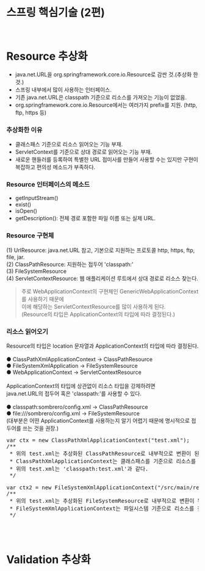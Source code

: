 # 스프링 핵심기술 (2편)
<br/>

# Resource 추상화
- java.net.URL을 org.springframework.core.io.Resource로 감싼 것.(추상화 한 것.)
- 스프링 내부에서 많이 사용하는 인터페이스.
- 기존 java.net.URL은 classpath 기준으로 리소스를 가져오는 기능이 없었음.
- org.springframework.core.io.Resource에서는 여러가지 prefix를 지원. (http, ftp, https 등)

### 추상화한 이유
- 클래스패스 기준으로 리소스 읽어오는 기능 부재.
- ServletContext를 기준으로 상대 경로로 읽어오는 기능 부재.
- 새로운 핸들러를 등록하여 특별한 URL 접미사를 만들어 사용할 수는 있지만 구현이 복잡하고 편의성 메소드가 부족하다.

### Resource 인터페이스의 메소드
- getInputStream()
- exist()
- isOpen()
- getDescription(): 전체 경로 포함한 파일 이름 또는 실제 URL.

### Resource 구현체
(1) UrlResource: java.net.URL 참고, 기본으로 지원하는 프로토콜 http, https, ftp, file, jar. <br/>
(2) ClassPathResource: 지원하는 접두어 'classpath:' <br/>
(3) FileSystemResource <br/>
(4) ServletContextResource: 웹 애플리케이션 루트에서 상대 경로로 리소스 찾는다. <br/>
> 주로 WebApplicationContext의 구현체인 GenericWebApplicationContext를 사용하기 때문에<br/>
이에 해당하는 ServletContextResource를 많이 사용하게 된다.<br/>
(Resource의 타입은 ApplicationContext의 타입에 따라 결정된다.)<br/>

### 리소스 읽어오기
Resource의 타입은 location 문자열과 ApplicationContext의 타입에 따라 결정된다.<br/>
<br/>
● ClassPathXmlApplicationContext -> ClassPathResource <br/>
● FileSystemXmlApplication -> FileSystemResource <br/>
● WebApplicationContext -> ServletContextResource <br/>
<br/>
ApplicationContext의 타입에 상관없이 리소스 타입을 강제하려면 <br/>
java.net.URL의 접두어 혹은 'classpath:'를 사용할 수 있다. <br/>
<br/>
● classpath:sombrero/config.xml -> ClassPathResource <br/>
● file:///sombrero/config.xml -> FileSystemResource <br/>
(대부분은 어떤 ApplicationContext를 사용하는지 알기 어렵기 때문에 명시적으로 접두어를 쓰는 것을 권장.)<br/>

<pre>
var ctx = new ClassPathXmlApplicationContext("test.xml");
/**
 * 위의 test.xml는 추상화된 ClassPathResource로 내부적으로 변환이 된다.
 * ClassPathXmlApplicationContext는 클래스패스를 기준으로 리소스를 찾는다.
 * 위의 test.xml는 'classpath:test.xml'과 같다.
 */

var ctx2 = new FileSystemXmlApplicationContext("/src/main/resources/test.xml");
/**
 * 위의 test.xml는 추상화된 FileSystemResource로 내부적으로 변환이 된다.
 * FileSystemXmlApplicationContext는 파일시스템 기준으로 리소스를 찾는다.
 */
</pre>

<br/><br/>

# Validation 추상화

<br/><br/>